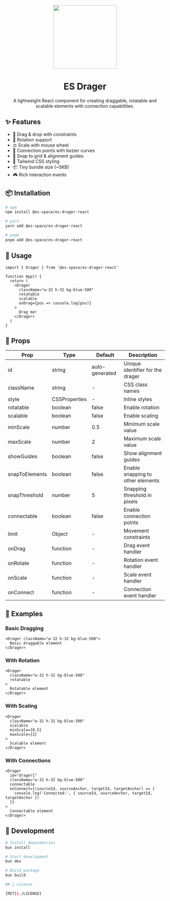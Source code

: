 <p align="center">
  <img src="https://cdn.jsdelivr.net/gh/huccct/picx-images-hosting@master/WechatIMG406.lvt50q97w.webp" width="200" />
</p>

<h1 align="center">ES Drager</h1>

<p align="center">
  A lightweight React component for creating draggable, rotatable and scalable elements with connection capabilities.
</p>

## ✨ Features

- 🎯 Drag & drop with constraints
- 🔄 Rotation support
- ⚖️ Scale with mouse wheel
- 🔗 Connection points with bezier curves
- 📏 Snap to grid & alignment guides
- 🎨 Tailwind CSS styling
- 📦 Tiny bundle size (~5KB)
- 🎮 Rich interaction events

## 📦 Installation

```bash
# npm
npm install @es-space/es-drager-react

# yarn
yarn add @es-space/es-drager-react

# pnpm
pnpm add @es-space/es-drager-react
```

## 🚀 Usage

```tsx
import { Drager } from '@es-space/es-drager-react'

function App() {
  return (
    <Drager
      className="w-32 h-32 bg-blue-500"
      rotatable
      scalable
      onDrag={pos => console.log(pos)}
    >
      Drag me!
    </Drager>
  )
}
```

## 📝 Props

| Prop | Type | Default | Description |
|------|------|---------|-------------|
| id | string | auto-generated | Unique identifier for the drager |
| className | string | - | CSS class names |
| style | CSSProperties | - | Inline styles |
| rotatable | boolean | false | Enable rotation |
| scalable | boolean | false | Enable scaling |
| minScale | number | 0.5 | Minimum scale value |
| maxScale | number | 2 | Maximum scale value |
| showGuides | boolean | false | Show alignment guides |
| snapToElements | boolean | false | Enable snapping to other elements |
| snapThreshold | number | 5 | Snapping threshold in pixels |
| connectable | boolean | false | Enable connection points |
| limit | Object | - | Movement constraints |
| onDrag | function | - | Drag event handler |
| onRotate | function | - | Rotation event handler |
| onScale | function | - | Scale event handler |
| onConnect | function | - | Connection event handler |

## 🌰 Examples

### Basic Dragging

```tsx
<Drager className="w-32 h-32 bg-blue-500">
  Basic draggable element
</Drager>
```

### With Rotation

```tsx
<Drager
  className="w-32 h-32 bg-blue-500"
  rotatable
>
  Rotatable element
</Drager>
```

### With Scaling

```tsx
<Drager
  className="w-32 h-32 bg-blue-500"
  scalable
  minScale={0.5}
  maxScale={2}
>
  Scalable element
</Drager>
```

### With Connections

```tsx
<Drager
  id="drager1"
  className="w-32 h-32 bg-blue-500"
  connectable
  onConnect={(sourceId, sourceAnchor, targetId, targetAnchor) => {
    console.log('Connected:', { sourceId, sourceAnchor, targetId, targetAnchor })
  }}
>
  Connectable element
</Drager>
```

## 🔨 Development

```bash
# Install dependencies
bun install

# Start development
bun dev

# Build package
bun build

## 📄 License

[MIT](./LICENSE)
